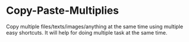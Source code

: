 # Copy-Paste-Multiplies

Copy multiple files/texts/images/anything at the same time using multiple easy shortcuts.
It will help for doing multiple task at the same time.

